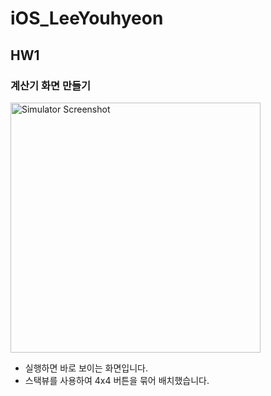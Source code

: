 # iOS_LeeYouhyeon


## HW1
### 계산기 화면 만들기

<img src="https://github.com/user-attachments/assets/1dc8fd69-ddb4-4031-a063-888aa3521b17" alt="Simulator Screenshot" width="400"/>

- 실행하면 바로 보이는 화면입니다.
- 스택뷰를 사용하여 4x4 버튼을 묶어 배치했습니다.

